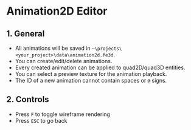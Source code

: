 # Animation2D Editor

## 1. General

- All animations will be saved in `~\projects\<your_project>\data\animation2d.fe3d`.
- You can create/edit/delete animations.
- Every created animation can be applied to quad2D/quad3D entities.
- You can select a preview texture for the animation playback.
- The ID of a new animation cannot contain spaces or `@` signs.

## 2. Controls

- Press `F` to toggle wireframe rendering
- Press `ESC` to go back
